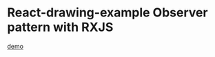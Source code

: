 # React-drawing-example Observer pattern with RXJS

[demo](https://patiwet.github.io/react-drawing-rxjs-example/)